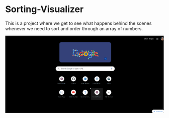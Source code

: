 # Sorting-Visualizer
This is a project where we get to see what happens behind the scenes whenever we need to sort and order through an array of numbers.

![](SortingVisualizer.gif)
